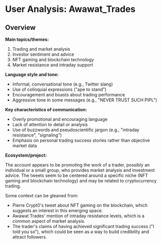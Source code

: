 # User Analysis: Awawat_Trades

## Overview

**Main topics/themes:**

1. Trading and market analysis
2. Investor sentiment and advice
3. NFT gaming and blockchain technology
4. Market resistance and intraday support

**Language style and tone:**

* Informal, conversational tone (e.g., Twitter slang)
* Use of colloquial expressions ("ape to stand")
* Encouragement and boasts about trading performance
* Aggressive tone in some messages (e.g., "NEVER TRUST SUCH PIPL")

**Key characteristics of communication:**

* Overly promotional and encouraging language
* Lack of attention to detail or analysis
* Use of buzzwords and pseudoscientific jargon (e.g., "intraday resistance", "signaling")
* Emphasis on personal trading success stories rather than objective market data

**Ecosystem/project:**

The account appears to be promoting the work of a trader, possibly an individual or a small group, who provides market analysis and investment advice. The tweets seem to be centered around a specific niche (NFT gaming and blockchain technology) and may be related to cryptocurrency trading.

Some context can be gleaned from:

* Pierre Crypt0's tweet about NFT gaming on the blockchain, which suggests an interest in this emerging space.
* Awawat Trades' mention of intraday resistance levels, which is a common aspect of market analysis.
* The trader's claims of having achieved significant trading success ("I told you so"), which could be seen as a way to build credibility and attract followers.